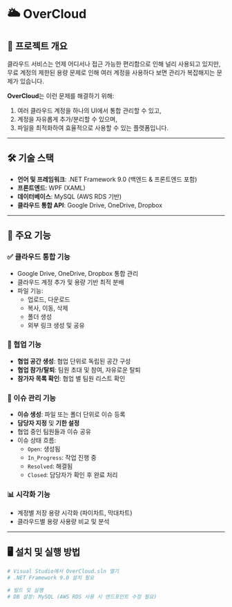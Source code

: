 # 🌥️ OverCloud

## 📌 프로젝트 개요

클라우드 서비스는 언제 어디서나 접근 가능한 편리함으로 인해 널리 사용되고 있지만, 무료 계정의 제한된 용량 문제로 인해 여러 계정을 사용하다 보면 관리가 복잡해지는 문제가 있습니다.  

**OverCloud**는 이런 문제를 해결하기 위해:
1. 여러 클라우드 계정을 하나의 UI에서 통합 관리할 수 있고,  
2. 계정을 자유롭게 추가/분리할 수 있으며,  
3. 파일을 최적화하여 효율적으로 사용할 수 있는 플랫폼입니다.

---

## 🛠️ 기술 스택

- **언어 및 프레임워크**: .NET Framework 9.0 (백엔드 & 프론트엔드 포함)
- **프론트엔드**: WPF (XAML)
- **데이터베이스**: MySQL (AWS RDS 기반)
- **클라우드 통합 API**: Google Drive, OneDrive, Dropbox

---

## 🚀 주요 기능

### ✅ 클라우드 통합 기능
- Google Drive, OneDrive, Dropbox 통합 관리
- 클라우드 계정 추가 및 용량 기반 최적 분배
- 파일 기능:  
  - 업로드, 다운로드  
  - 복사, 이동, 삭제  
  - 폴더 생성  
  - 외부 링크 생성 및 공유

### 🤝 협업 기능
- **협업 공간 생성**: 협업 단위로 독립된 공간 구성
- **협업 참가/탈퇴**: 팀원 초대 및 참여, 자유로운 탈퇴
- **참가자 목록 확인**: 협업 별 팀원 리스트 확인

### 🧩 이슈 관리 기능
- **이슈 생성**: 파일 또는 폴더 단위로 이슈 등록
- **담당자 지정** 및 **기한 설정**
- 협업 중인 팀원들과 이슈 공유
- 이슈 상태 흐름:
  - `Open`: 생성됨
  - `In_Progress`: 작업 진행 중
  - `Resolved`: 해결됨
  - `Closed`: 담당자가 확인 후 완료 처리

### 📊 시각화 기능
- 계정별 저장 용량 시각화 (파이차트, 막대차트)
- 클라우드별 용량 사용량 비교 및 분석

---

## 🖥️ 설치 및 실행 방법

```bash
# Visual Studio에서 OverCloud.sln 열기
# .NET Framework 9.0 설치 필요

# 빌드 및 실행
# DB 설정: MySQL (AWS RDS 사용 시 엔드포인트 수정 필요)

